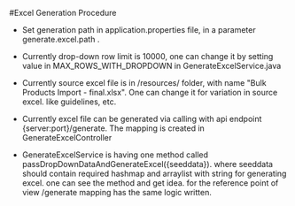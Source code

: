#Excel Generation Procedure

- Set generation path in application.properties file,
in a parameter generate.excel.path .

- Currently drop-down row limit is 10000, one can change it
by setting value in MAX_ROWS_WITH_DROPDOWN in GenerateExcelService.java

- Currently source excel file is in /resources/ folder, with name
  "Bulk Products Import - final.xlsx". One can change it for variation in source excel. like
  guidelines, etc.
  
- Currently excel file can be generated via calling with api endpoint {server:port}/generate. The mapping is created in
GenerateExcelController

- GenerateExcelService is having one method called passDropDownDataAndGenerateExcel({seeddata}). where seeddata should contain required hashmap and  arraylist with string for generating excel.
  one can see the method and get idea. for the reference point of view /generate mapping has the same logic written.
  
   
  
  
 

